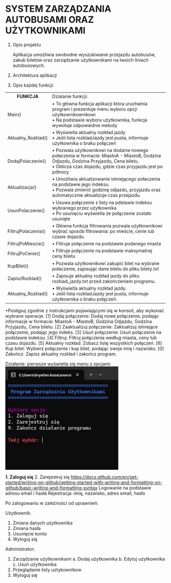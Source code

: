 <h1>SYSTEM ZARZĄDZANIA AUTOBUSAMI ORAZ UŻYTKOWNIKAMI</h1>

<ol>
 <li>Opis projektu
 <p>Aplikacja umożliwia swobodne wyszukiwanie przejazdu autobusów, zakub biletów oraz zarządzanie użytkownikami na twoich liniach autobusowych.</p>
 </li>

 <li>Architektura aplikacji</li>
</ol>

3. Opis każdej funkcji:
<table>
 <tr>
   <th>
    FUNKCJA
   </th>
  <td>Dzialanie funkcji:</td>
 </tr>
 <tr>
  <td> 
   Main()
  </td>
  <td>
   • To główna funkcja aplikacji która uruchamia program i prezentuje menu wyboru opcji użytkownikownikowi <br>
   • Na podstawie wyboru użytkownika, funkcja wywołuje odpowiednie metody
 </td>
 </tr>
 <tr>
  <td>
   Aktualny_Rozklad()
  </td>
  <td>
   • Wyświetla aktualny rozkład jazdy <br>
   • Jeśli lista rozkladJazdy jest pusta, informuje użytkownika o braku połączeń
  </td>
</tr> 
<tr>
 <td>
   DodajPolaczenie()
 </td>
 <td>
   • Pozwala użytkownikowi na dodanie nowego połaczenia w formacie: MiastoA - MiastoB, Godzina Odjazdu, Godzina Przyjazdu, Cena biletu. <br>
   • Oblicza czas dojazdu, gdzie czas przyjazdu jest po północy
</td>
</tr>
<tr>
<td>
   Aktualizacja()
 </td>
 <td>
   • Umożliwia aktualizowanie istniejącego połaczenia na podstawie jego indeksu. <br>
   • Pozwala zmienić godzinę odjazdu, przyjazdu oraz automatycznie aktualizuje czas przejazdu.
</td>
</tr>
<tr>
 <td>
   UsunPolaczenie()
  </td>
 <td>
   • Usuwa połączenie z listy na pdstawie indeksu wybranego przez użytkownika <br>
   • Po usunięciu wyświetla że połączenie zostało usunięte
</td>
</tr>
<tr>
 <td>
   FiltrujPolaczenia()
  </td>
 <td>
   • Główna funkcja filtrowania pozwala użytkownikowi wybrać sposób filtrowania: po mieście, cenie lub czasie dojazdu.
</td>
</tr>
<tr>
 <td>
   FiltrujPoMiescie()
 </td>
 <td>
   • Filtruje połączenie na podstawie podanego miasta
</td>
</tr>
<tr>
 <td>
   FiltrujPoCenie()
  </td>
 <td>
   • Filtruje połączenie na podstawie maksymalnej ceny biletu
</td>
</tr>
<tr>
 <td>
   KupBilet()
  </td>
 <td>
   • Pozwala użytkownikowi zakupić bilet na wybrane połaczenie, zapisując dane biletu do pliku bilety.txt
</td>
</tr>
<tr>
 <td>
   ZapiszRozklad()
 </td>
 <td>
   • Zapisuje aktualny rozkład jazdy do pliku rozklad_jazdy.txt przed zakończeniem programu.
</td>
</tr>
<tr>
 <td>
   Aktualny_Rozklad()
  </td>
 <td>
  • Wyświetla aktualny rozkład jazdy. <br>
  • Jeśli lista rozkladJazdy jest pusta, informuje użytkownika o braku połączeń.
  </td>
</table>
 •Postępuj zgodnie z instrukcjami pojawiającymi się w konsoli, aby wykonać wybrane operacje.
 [1] Dodaj połączenie: Dodaj nowe połączenie, podając informacje w formacie: MiastoA - MiastoB, Godzina Odjazdu, Godzina Przyjazdu, Cena biletu.
 [2] Zaaktualizuj połączenie: Zaktualizuj istniejące połączenie, podając jego indeks.
 [3] Usuń połączenie: Usuń połączenie na podstawie indeksu.
 [4] Filtruj: Filtruj połączenia według miasta, ceny lub czasu dojazdu.
 [5] Aktualny rozkład: Zobacz listę wszystkich połączeń.
 [6] Kup bilet: Wybierz połączenie i kup bilet, podając swoje imię i nazwisko.
 [0] Zakończ: Zapisz aktualny rozkład i zakończ program.
  
Działanie: 
pierwsze wyświetla się menu z opcjami:
<img title="ActivityWatch" src="/1.png" align="center">

**1. Zaloguj się**
2. Zarejestruj się
 https://docs.github.com/en/get-started/writing-on-github/getting-started-with-writing-and-formatting-on-github/basic-writing-and-formatting-syntax
Logowanie na podstawie adresu email i hasła 
Rejestracja: imię, nazwisko, adres email, hasło
 
Po zalogowaniu w zależności od uprawnień:

Użytkownik:
 1. Zmiana danych użytkownika
 2. Zmiana hasła
 3. Usunięcie konta
 9. Wyloguj się
 
 Administrator:
 1. Zarządzanie użytkownikami
    a. Dodaj użytkownika
    b. Edytuj użytkownika
    c. Usuń użytkownika
 2. Przeglądanie listy uztykownikow
 9. Wyloguj się

